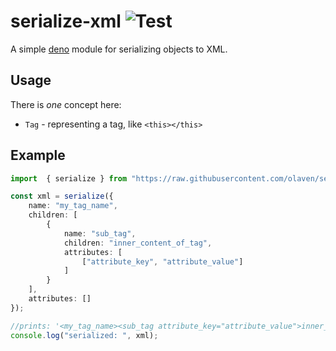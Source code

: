 # serialize-xml ![Test](https://github.com/olaven/serialize-xml/workflows/Test/badge.svg)
A simple [deno](deno.land) module for serializing objects to XML. 

## Usage 
There is _one_ concept here:
* `Tag` - representing a tag, like `<this></this>`

## Example 
```ts
import  { serialize } from "https://raw.githubusercontent.com/olaven/serialize-xml/v0.2.1/mod.ts"

const xml = serialize({
    name: "my_tag_name", 
    children: [
        {
            name: "sub_tag", 
            children: "inner_content_of_tag", 
            attributes: [
                ["attribute_key", "attribute_value"]
            ]
        }
    ],
    attributes: []
});

//prints: '<my_tag_name><sub_tag attribute_key="attribute_value">inner_content_of_tag</sub_tag></my_tag_name>'
console.log("serialized: ", xml); 
```
